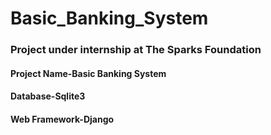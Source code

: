# Basic_Banking_System

### Project under internship at The Sparks Foundation

#### Project Name-Basic Banking System
#### Database-Sqlite3
#### Web Framework-Django

